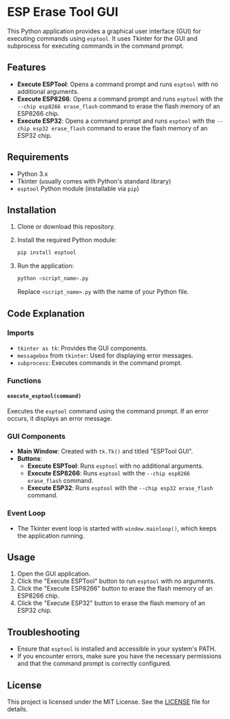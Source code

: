 # ESP Erase Tool GUI

This Python application provides a graphical user interface (GUI) for executing commands using `esptool`. It uses Tkinter for the GUI and subprocess for executing commands in the command prompt.

## Features

- **Execute ESPTool**: Opens a command prompt and runs `esptool` with no additional arguments.
- **Execute ESP8266**: Opens a command prompt and runs `esptool` with the `--chip esp8266 erase_flash` command to erase the flash memory of an ESP8266 chip.
- **Execute ESP32**: Opens a command prompt and runs `esptool` with the `--chip esp32 erase_flash` command to erase the flash memory of an ESP32 chip.

## Requirements

- Python 3.x
- Tkinter (usually comes with Python's standard library)
- `esptool` Python module (installable via `pip`)

## Installation

1. Clone or download this repository.
2. Install the required Python module:

    ```bash
    pip install esptool
    ```

3. Run the application:

    ```bash
    python <script_name>.py
    ```

    Replace `<script_name>.py` with the name of your Python file.

## Code Explanation

### Imports

- `tkinter as tk`: Provides the GUI components.
- `messagebox` from `tkinter`: Used for displaying error messages.
- `subprocess`: Executes commands in the command prompt.

### Functions

#### `execute_esptool(command)`

Executes the `esptool` command using the command prompt. If an error occurs, it displays an error message.

### GUI Components

- **Main Window**: Created with `tk.Tk()` and titled "ESPTool GUI".
- **Buttons**:
  - **Execute ESPTool**: Runs `esptool` with no additional arguments.
  - **Execute ESP8266**: Runs `esptool` with the `--chip esp8266 erase_flash` command.
  - **Execute ESP32**: Runs `esptool` with the `--chip esp32 erase_flash` command.

### Event Loop

- The Tkinter event loop is started with `window.mainloop()`, which keeps the application running.

## Usage

1. Open the GUI application.
2. Click the "Execute ESPTool" button to run `esptool` with no arguments.
3. Click the "Execute ESP8266" button to erase the flash memory of an ESP8266 chip.
4. Click the "Execute ESP32" button to erase the flash memory of an ESP32 chip.

## Troubleshooting

- Ensure that `esptool` is installed and accessible in your system's PATH.
- If you encounter errors, make sure you have the necessary permissions and that the command prompt is correctly configured.

## License

This project is licensed under the MIT License. See the [LICENSE](LICENSE) file for details.

